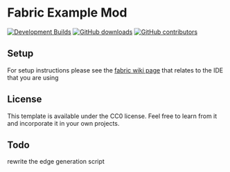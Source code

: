 # Fabric Example Mod


[![Development Builds](https://github.com/JulianWww/Amazia-fabric/workflows/Development%20Builds/badge.svg)](https://github.com/JulianWww/Amazia-fabric/actions?query=workflow%3A%22Development+Builds%22)
[![GitHub downloads](https://img.shields.io/github/downloads/JulianWww/Amazia-fabric/total?label=Github%20downloads&logo=github)](https://github.com/JulianWww/Amazia-fabric/releases)
[![GitHub contributors](https://img.shields.io/github/contributors/JulianWww/Amazia-fabric?label=Contributors&logo=github)](https://github.com/JulianWww/Amazia-fabric/graphs/contributors)

## Setup

For setup instructions please see the [fabric wiki page](https://fabricmc.net/wiki/tutorial:setup) that relates to the IDE that you are using

## License

This template is available under the CC0 license. Feel free to learn from it and incorporate it in your own projects.

## Todo

rewrite the edge generation script
